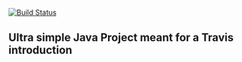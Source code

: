 [![Build Status](https://travis-ci.org/KingBendico/travisGettingStarted.svg?branch=master)](https://travis-ci.org/KingBendico/travisGettingStarted)

## Ultra simple Java Project meant for a Travis introduction

